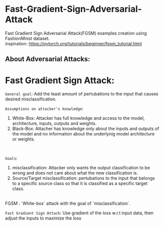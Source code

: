 # Fast-Gradient-Sign-Adversarial-Attack

Fast Gradient Sign Adversarial Attack(FGSM) examples creation using FashionMnist dataset. <br>
inspiration: https://pytorch.org/tutorials/beginner/fgsm_tutorial.html

## About Adversarial Attacks:

# Fast Gradient Sign Attack:

`General goal`: Add the least amount of pertubations to the input that causes desired misclassification.<br>

`Assumptions on attacker's knowledge`: <br>

1.   White-Box: Attacker has full knowledge and access to the model, architecture, inputs, outputs and weights.
2.   Black-Box: Attacher has knowledge only about the inputs and outputs of the model and no information about the underlynig model architecture or weights.
<br>

`Goals`:<br>
1. misclassification: Attacker only wants the output classification to be wrong and does not care about what the new classification is.
1. Source/Target misclassification: pertubations to the input that belongs to a specific source class so that it is classified as a specific target class.

<br>
FGSM : `White-box` attack with the goal of `misclassification`.<br>

`Fast Gradient Sign Attack`: Use gradient of the loss w.r.t input data, then adjust the inputs to maximize the loss
